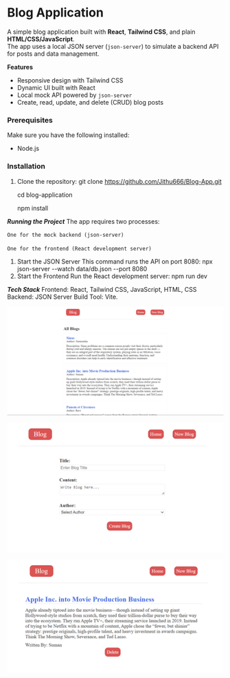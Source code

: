 # Blog Application

A simple blog application built with **React**, **Tailwind CSS**, and plain **HTML/CSS/JavaScript**.  
The app uses a local JSON server (`json-server`) to simulate a backend API for posts and data management.

**Features**

- Responsive design with Tailwind CSS
- Dynamic UI built with React
- Local mock API powered by `json-server`
- Create, read, update, and delete (CRUD) blog posts

### Prerequisites

Make sure you have the following installed:

- Node.js

### Installation

1. Clone the repository:
   git clone https://github.com/Jithu666/Blog-App.git

   cd blog-application

   npm install

**_Running the Project_**
The app requires two processes:

    One for the mock backend (json-server)

    One for the frontend (React development server)

1. Start the JSON Server
   This command runs the API on port 8080:
   npx json-server --watch data/db.json --port 8080
2. Start the Frontend
   Run the React development server:
   npm run dev

**_Tech Stack_**
Frontend: React, Tailwind CSS, JavaScript, HTML, CSS
Backend: JSON Server
Build Tool: Vite.

![alt text](image.png)

![alt text](image-1.png)

![alt text](image-2.png)
